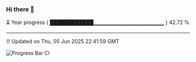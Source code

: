 ### Hi there 👋

⏳ Year progress { ████████████▁▁▁▁▁▁▁▁▁▁▁▁▁▁▁▁▁▁ } 42.72 %

---

⏰ Updated on Thu, 05 Jun 2025 22:41:59 GMT

![Progress Bar CI](https://github.com/IshwaranRudhara/GIT-ACTION/workflows/Progress%20Bar%20CI/badge.svg)
